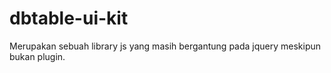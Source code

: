 # dbtable-ui-kit
Merupakan sebuah library js yang masih bergantung pada jquery meskipun bukan plugin.